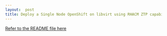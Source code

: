 ```yaml
---
layout:  post
title: Deploy a Single Node OpenShift on libvirt using RHACM ZTP capabilities
---
```


[Refer to the README file here](https://github.com/adetalhouet/ocp-gitops/tree/main/ztp)